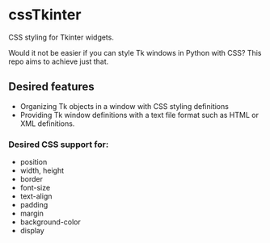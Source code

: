 # cssTkinter
CSS styling for Tkinter widgets.

Would it not be easier if you can style Tk windows in Python with CSS? This repo aims to achieve just that.


## Desired features
- Organizing Tk objects in a window with CSS styling definitions
- Providing Tk window definitions with a text file format such as HTML or XML definitions.

### Desired CSS support for:
- position
- width, height
- border
- font-size
- text-align
- padding
- margin
- background-color
- display
